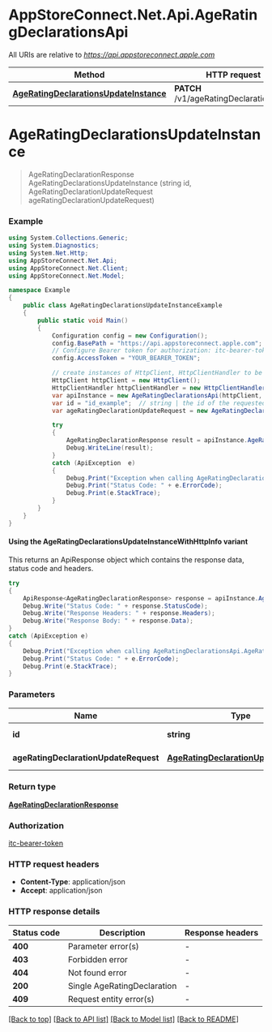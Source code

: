 # AppStoreConnect.Net.Api.AgeRatingDeclarationsApi

All URIs are relative to *https://api.appstoreconnect.apple.com*

| Method | HTTP request | Description |
|--------|--------------|-------------|
| [**AgeRatingDeclarationsUpdateInstance**](AgeRatingDeclarationsApi.md#ageratingdeclarationsupdateinstance) | **PATCH** /v1/ageRatingDeclarations/{id} |  |

<a name="ageratingdeclarationsupdateinstance"></a>
# **AgeRatingDeclarationsUpdateInstance**
> AgeRatingDeclarationResponse AgeRatingDeclarationsUpdateInstance (string id, AgeRatingDeclarationUpdateRequest ageRatingDeclarationUpdateRequest)



### Example
```csharp
using System.Collections.Generic;
using System.Diagnostics;
using System.Net.Http;
using AppStoreConnect.Net.Api;
using AppStoreConnect.Net.Client;
using AppStoreConnect.Net.Model;

namespace Example
{
    public class AgeRatingDeclarationsUpdateInstanceExample
    {
        public static void Main()
        {
            Configuration config = new Configuration();
            config.BasePath = "https://api.appstoreconnect.apple.com";
            // Configure Bearer token for authorization: itc-bearer-token
            config.AccessToken = "YOUR_BEARER_TOKEN";

            // create instances of HttpClient, HttpClientHandler to be reused later with different Api classes
            HttpClient httpClient = new HttpClient();
            HttpClientHandler httpClientHandler = new HttpClientHandler();
            var apiInstance = new AgeRatingDeclarationsApi(httpClient, config, httpClientHandler);
            var id = "id_example";  // string | the id of the requested resource
            var ageRatingDeclarationUpdateRequest = new AgeRatingDeclarationUpdateRequest(); // AgeRatingDeclarationUpdateRequest | AgeRatingDeclaration representation

            try
            {
                AgeRatingDeclarationResponse result = apiInstance.AgeRatingDeclarationsUpdateInstance(id, ageRatingDeclarationUpdateRequest);
                Debug.WriteLine(result);
            }
            catch (ApiException  e)
            {
                Debug.Print("Exception when calling AgeRatingDeclarationsApi.AgeRatingDeclarationsUpdateInstance: " + e.Message);
                Debug.Print("Status Code: " + e.ErrorCode);
                Debug.Print(e.StackTrace);
            }
        }
    }
}
```

#### Using the AgeRatingDeclarationsUpdateInstanceWithHttpInfo variant
This returns an ApiResponse object which contains the response data, status code and headers.

```csharp
try
{
    ApiResponse<AgeRatingDeclarationResponse> response = apiInstance.AgeRatingDeclarationsUpdateInstanceWithHttpInfo(id, ageRatingDeclarationUpdateRequest);
    Debug.Write("Status Code: " + response.StatusCode);
    Debug.Write("Response Headers: " + response.Headers);
    Debug.Write("Response Body: " + response.Data);
}
catch (ApiException e)
{
    Debug.Print("Exception when calling AgeRatingDeclarationsApi.AgeRatingDeclarationsUpdateInstanceWithHttpInfo: " + e.Message);
    Debug.Print("Status Code: " + e.ErrorCode);
    Debug.Print(e.StackTrace);
}
```

### Parameters

| Name | Type | Description | Notes |
|------|------|-------------|-------|
| **id** | **string** | the id of the requested resource |  |
| **ageRatingDeclarationUpdateRequest** | [**AgeRatingDeclarationUpdateRequest**](AgeRatingDeclarationUpdateRequest.md) | AgeRatingDeclaration representation |  |

### Return type

[**AgeRatingDeclarationResponse**](AgeRatingDeclarationResponse.md)

### Authorization

[itc-bearer-token](../README.md#itc-bearer-token)

### HTTP request headers

 - **Content-Type**: application/json
 - **Accept**: application/json


### HTTP response details
| Status code | Description | Response headers |
|-------------|-------------|------------------|
| **400** | Parameter error(s) |  -  |
| **403** | Forbidden error |  -  |
| **404** | Not found error |  -  |
| **200** | Single AgeRatingDeclaration |  -  |
| **409** | Request entity error(s) |  -  |

[[Back to top]](#) [[Back to API list]](../README.md#documentation-for-api-endpoints) [[Back to Model list]](../README.md#documentation-for-models) [[Back to README]](../README.md)

